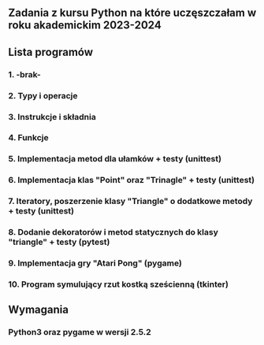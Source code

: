 ## Zadania z kursu Python na które uczęszczałam w roku akademickim 2023-2024 

## Lista programów

### 1. -brak-
### 2. Typy i operacje
### 3. Instrukcje i składnia
### 4. Funkcje
### 5. Implementacja metod dla ułamków + testy (unittest)
### 6. Implementacja klas "Point" oraz "Trinagle" + testy (unittest)
### 7. Iteratory, poszerzenie klasy "Triangle" o dodatkowe metody + testy (unittest)
### 8. Dodanie dekoratorów i metod statycznych do klasy "triangle" + testy (pytest)
### 9. Implementacja gry "Atari Pong" (pygame)
### 10. Program symulujący rzut kostką sześcienną (tkinter)

## Wymagania

### Python3 oraz pygame w wersji 2.5.2
